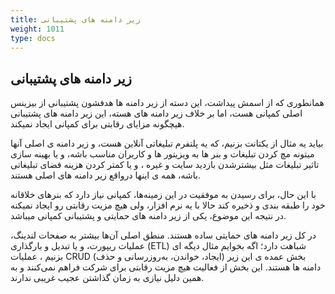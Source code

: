 ```yaml
---
title: زیر دامنه های پشتیبانی
weight: 1011
type: docs
---
```



## زیر دامنه های پشتیبانی

همانطوری که از اسمش پیداشت، این دسته از زیر دامنه ها هدفشون پشتیبانی از بیزینس اصلی کمپانی هست، اما بر خلاف زیر دامنه های هسته، این زیر دامنه های پشتیبانی هیچگونه مزایای رقابتی برای کمپانی ایجاد نمیکند.

بیاید یه مثال از یکتانت بزنیم، که یه پلتفرم تبلیغاتی آنلاین هست، و زیر دامنه ی اصلی آنها میتونه مچ کردن تبلیغات و بنر ها به ویزیتور ها و کاربران مناسب باشه، و یا بهینه سازی تاثیر تبلیغات مثل بیشترشدن بازدید سایت و غیره ، و یا کمتر کردن هزینه فضای تبلیغاتی باشه، همه ی اینها درواقع زیر دامنه های اصلی هستند.

با این حال، برای رسیدن به موفقیت در این زمینه‌ها، کمپانی نیاز دارد که بنرهای خلاقانه خود را طبقه بندی و ذخیره کند حالا با یه نرم افزار، ولی هیچ مزیت رقابتی رو ایجاد نمیکنه در نتیجه این موضوع، یکی از زیر دامنه های حمایتی و پشتیبانی کمپانی میباشد.

در کل زیر دامنه های حمایتی ساده هستند. منطق اصلی آن‌ها بیشتر به صفحات لندینگ، عملیات ریپورت، و یا تبدیل و بارگذاری (ETL) شباهت دارد؛ اگه بخوایم مثال دیگه ای بزنیم ، عملیات CRUD (ایجاد، خواندن، به‌روزرسانی و حذف) بخش عمده ی این زیر دامنه ها هستند. این بخش از فعالیت هیچ مزیت رقابتی برای شرکت فراهم نمی‌کنند و به همین دلیل نیازی به زمان گذاشتن عجیب غریبی ندارند.
